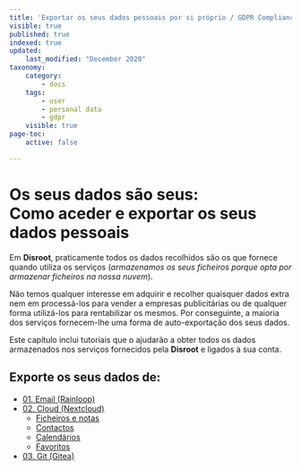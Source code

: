 ```yaml
---
title: 'Exportar os seus dados pessoais por si próprio / GDPR Compliance'
visible: true
published: true
indexed: true
updated:
    last_modified: "December 2020"
taxonomy:
    category:
        - docs
    tags:
        - user
        - personal data
        - gdpr
    visible: true
page-toc:
    active: false

---
```


# Os seus dados são seus:<br>Como aceder e exportar os seus dados pessoais


Em **Disroot**, praticamente todos os dados recolhidos são os que fornece quando utiliza os serviços (*armazenamos os seus ficheiros porque opta por armazenar ficheiros na nossa nuvem*).

Não temos qualquer interesse em adquirir e recolher quaisquer dados extra nem em processá-los para vender a empresas publicitárias ou de qualquer forma utilizá-los para rentabilizar os mesmos. Por conseguinte, a maioria dos serviços fornecem-lhe uma forma de auto-exportação dos seus dados.

Este capítulo inclui tutoriais que o ajudarão a obter todos os dados armazenados nos serviços fornecidos pela **Disroot** e ligados à sua conta.


## Exporte os seus dados de:
- [01. Email (Rainloop)](rainloop)
- [02. Cloud (Nextcloud)](nextcloud)
  - [Ficheiros e notas](nextcloud/files)
  - [Contactos](nextcloud/contacts)
  - [Calendários](nextcloud/calendar)
  - [Favoritos](nextcloud/bookmarks)
- [03. Git (Gitea)](git)
